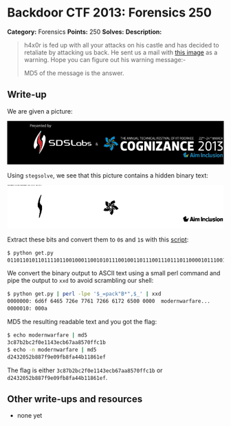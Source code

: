 # Backdoor CTF 2013: Forensics 250

**Category:** Forensics
**Points:** 250
**Solves:** 
**Description:** 

> h4x0r is fed up with all your attacks on his castle and has decided to retaliate by attacking us back. He sent us a mail with [this image](bbb.png) as a warning. Hope you can figure out his warning message:-
> 
> MD5 of the message is the answer.

## Write-up

We are given a picture:

![](bbb.png)

Using `stegsolve`, we see that this picture contains a hidden binary text:

![](solved.bmp)

Extract these bits and convert them to `0`s and `1`s with this [script](get.py):

```bash
$ python get.py
011011010110111101100100011001010111001001101110011101110110000101110010011001100110000101110010011001010000000000000000000000000000
```

We convert the binary output to ASCII text using a small perl command and pipe the output to `xxd` to avoid scrambling our shell:

```bash
$ python get.py | perl -lpe '$_=pack"B*",$_' | xxd
0000000: 6d6f 6465 726e 7761 7266 6172 6500 0000  modernwarfare...
0000010: 000a
```

MD5 the resulting readable text and you got the flag:

```bash
$ echo modernwarfare | md5
3c87b2bc2f0e1143ecb67aa8570ffc1b
$ echo -n modernwarfare | md5
d2432052b887f9e09fb8fa44b11861ef
```

The flag is either `3c87b2bc2f0e1143ecb67aa8570ffc1b` or `d2432052b887f9e09fb8fa44b11861ef`.
## Other write-ups and resources

* none yet